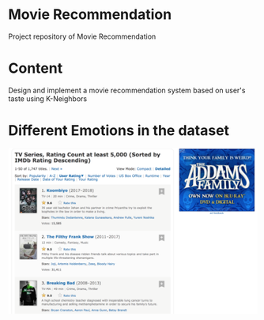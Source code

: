 # Movie Recommendation
Project repository of Movie Recommendation

# Content
Design and implement a movie recommendation system based on user's taste using K-Neighbors

# Different Emotions in the dataset
![screenshot](https://github.com/wonhyukjang/Movie-Recommendation/blob/master/movieData.png)
